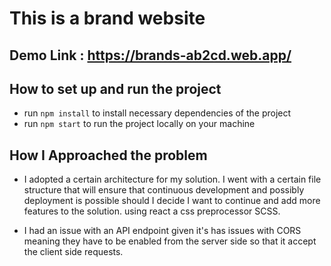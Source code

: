 # This is a brand website

## Demo Link : https://brands-ab2cd.web.app/

## How to set up and run the project

* run `npm install` to install necessary dependencies of the project
* run `npm start` to run the project locally on your machine

## How I Approached the problem

* I adopted a certain architecture for my solution. I went with a certain file structure that will ensure that continuous development and possibly deployment is possible should I decide I want to continue and add more features to the solution.
using react a css preprocessor SCSS.

* I had an issue with an API endpoint given it's has issues with CORS meaning they have to be enabled from the server side so that it accept the client side requests.